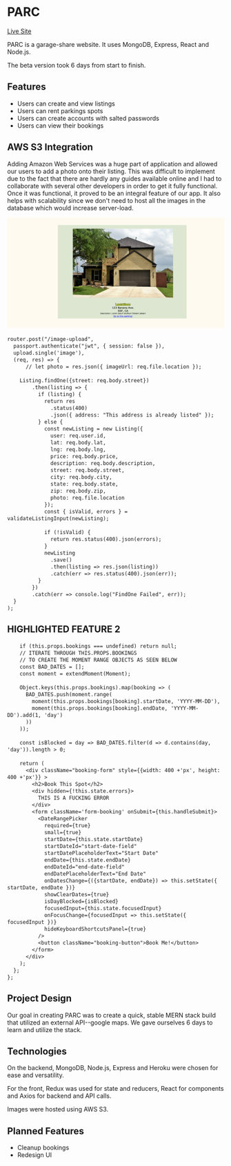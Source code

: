 # PARC

[Live Site](https://lets-parc.herokuapp.com)

PARC is a garage-share website. It uses MongoDB, Express, React and Node.js.

The beta version took 6 days from start to finish.

## Features

* Users can create and view listings
* Users can rent parkings spots
* Users can create accounts with salted passwords
* Users can view their bookings


## AWS S3 Integration
Adding Amazon Web Services was a huge part of application and allowed our users
to add a photo onto their listing. This was difficult to implement due to the fact 
that there are hardly any guides available online and I had to collaborate with 
several other developers in order to get it fully functional. Once it was functional,
it proved to be an integral feature of our app. It also helps with scalability 
since we don't need to host all the images in the database which would increase 
server-load.

![AWS image](https://github.com/Brent1LT/P.A.R.C./blob/master/documents/assets/design_docs/readme-s3.png)
```
router.post("/image-upload",
  passport.authenticate("jwt", { session: false }),
  upload.single('image'),
  (req, res) => {
      // let photo = res.json({ imageUrl: req.file.location });   
       
    Listing.findOne({street: req.body.street})
        .then(listing => {
          if (listing) {
            return res
              .status(400)
              .json({ address: "This address is already listed" });
          } else {
            const newListing = new Listing({
              user: req.user.id,
              lat: req.body.lat,
              lng: req.body.lng,
              price: req.body.price,
              description: req.body.description,
              street: req.body.street,
              city: req.body.city,
              state: req.body.state,
              zip: req.body.zip,
              photo: req.file.location
            });
            const { isValid, errors } =  validateListingInput(newListing);

            if (!isValid) {
              return res.status(400).json(errors);
            }
            newListing
              .save()
              .then(listing => res.json(listing))
              .catch(err => res.status(400).json(err));
          }
        })
        .catch(err => console.log("FindOne Failed", err));
  }
);
```


## HIGHLIGHTED FEATURE 2
``` render() {
    if (this.props.bookings === undefined) return null;
    // ITERATE THROUGH THIS.PROPS.BOOKINGS
    // TO CREATE THE MOMENT RANGE OBJECTS AS SEEN BELOW
    const BAD_DATES = [];
    const moment = extendMoment(Moment);

    Object.keys(this.props.bookings).map(booking => (
      BAD_DATES.push(moment.range(
        moment(this.props.bookings[booking].startDate, 'YYYY-MM-DD'),
        moment(this.props.bookings[booking].endDate, 'YYYY-MM-DD').add(1, 'day')
      ))
    ));

    const isBlocked = day => BAD_DATES.filter(d => d.contains(day, 'day')).length > 0;

    return (
      <div className="booking-form" style={{width: 400 +'px', height: 400 +'px'}} >
        <h2>Book This Spot</h2>
        <div hidden={!this.state.errors}>
          THIS IS A FUCKING ERROR
        </div>
        <form className='form-booking' onSubmit={this.handleSubmit}>
          <DateRangePicker
            required={true}
            small={true}
            startDate={this.state.startDate}
            startDateId="start-date-field"
            startDatePlaceholderText="Start Date"
            endDate={this.state.endDate}
            endDateId="end-date-field"
            endDatePlaceholderText="End Date"
            onDatesChange={({startDate, endDate}) => this.setState({ startDate, endDate })}
            showClearDates={true}
            isDayBlocked={isBlocked}
            focusedInput={this.state.focusedInput}
            onFocusChange={focusedInput => this.setState({ focusedInput })}
            hideKeyboardShortcutsPanel={true}
          />
          <button className="booking-button">Book Me!</button>
        </form>
      </div>
    );
  };
};
```

## Project Design
Our goal in creating PARC was to create a quick, stable MERN stack build that utilized an external API--google maps. We gave ourselves 6 days to learn and utilize the stack.

## Technologies
On the backend, MongoDB, Node.js, Express and Heroku were chosen for ease and versatility.

For the front, Redux was used for state and reducers, React for components and Axios for backend and API calls.

Images were hosted using AWS S3.

## Planned Features
* Cleanup bookings
* Redesign UI
